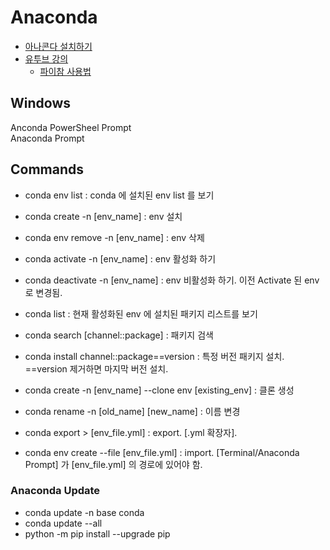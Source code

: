 # Anaconda
- [아나콘다 설치하기](https://www.anaconda.com/)
- [유투브 강의](https://www.youtube.com/watch?v=hvvnZQCapoQ&list=PLtm_YtKTtDkRnlkev9yyzX8uY5g1JGheD&index=5&ab_channel=%EA%B3%B5%EB%8C%80%ED%98%95%EC%95%84)
  - [파이참 사용법](https://www.youtube.com/watch?v=MlZLRQVwgIA&list=PLtm_YtKTtDkRnlkev9yyzX8uY5g1JGheD&index=14&ab_channel=%EA%B3%B5%EB%8C%80%ED%98%95%EC%95%84)

## Windows
Anconda PowerSheel Prompt   
Anaconda Prompt

## Commands
- conda env list : conda 에 설치된 env list 를 보기
- conda create -n [env_name] : env 설치
- conda env remove -n [env_name] : env 삭제

- conda activate -n [env_name] : env 활성화 하기
- conda deactivate -n [env_name]  : env 비활성화 하기. 이전 Activate 된 env 로 변경됨.

- conda list : 현재 활성화된 env 에 설치된 패키지 리스트를 보기
- conda search [channel::package]  : 패키지 검색
- conda install channel::package==version : 특정 버전 패키지 설치. ==version 제거하면 마지막 버전 설치.

- conda create -n [env_name] --clone  env [existing_env]  : 클론 생성
- conda rename -n [old_name] [new_name] : 이름 변경
- conda export > [env_file.yml]   : export. [.yml 확장자].
- conda env create --file [env_file.yml] : import. [Terminal/Anaconda Prompt] 가 [env_file.yml] 의 경로에 있어야 함.

### Anaconda Update
- conda update -n base conda
- conda update --all
- python -m pip install --upgrade pip

